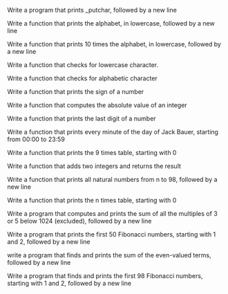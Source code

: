 Write a program that prints _putchar, followed by a new line

Write a function that prints the alphabet, in lowercase, followed by a new line

Write a function that prints 10 times the alphabet, in lowercase, followed by a new line

Write a function that checks for lowercase character.

Write a function that checks for alphabetic character

Write a function that prints the sign of a number

Write a function that computes the absolute value of an integer

Write a function that prints the last digit of a number

Write a function that prints every minute of the day of Jack Bauer, starting from 00:00 to 23:59

Write a function that prints the 9 times table, starting with 0

Write a function that adds two integers and returns the result

Write a function that prints all natural numbers from n to 98, followed by a new line

Write a function that prints the n times table, starting with 0

Write a program that computes and prints the sum of all the multiples of 3 or 5 below 1024 (excluded), followed by a new line

Write a program that prints the first 50 Fibonacci numbers, starting with 1 and 2, followed by a new line

write a program that finds and prints the sum of the even-valued terms, followed by a new line

Write a program that finds and prints the first 98 Fibonacci numbers, starting with 1 and 2, followed by a new line

